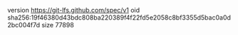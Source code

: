 version https://git-lfs.github.com/spec/v1
oid sha256:19f46380d43bdc808ba220389f4f22fd5e2058c8bf3355d5bac0a0d2bc004f7d
size 77898
